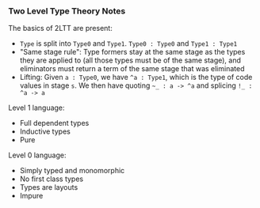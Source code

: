 ### Two Level Type Theory Notes

The basics of 2LTT are present:
* `Type` is split into `Type0` and `Type1`. `Type0 : Type0` and `Type1 : Type1`
* "Same stage rule": Type formers stay at the same stage as the types they are applied to (all those types must be of the same stage), and eliminators must return a term of the same stage that was eliminated
* Lifting: Given `a : Type0`, we have `^a : Type1`, which is the type of code values in stage `s`. We then have quoting `~_ : a -> ^a` and splicing `!_ : ^a -> a`

Level 1 language:
* Full dependent types
* Inductive types
* Pure

Level 0 language:
* Simply typed and monomorphic
* No first class types
* Types are layouts
* Impure